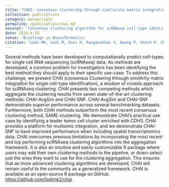 ```yaml
---
title: "CHAI: consensus clustering through similarity matrix integration for cell-type identification "
collection: publications
category: manuscripts
permalink: /publication/chai.md
excerpt: 'Consensus clustering algorithm for scRNAseq cell-type identification'
date: 2024-8-29
venue: 'Briefings in Bioinformatics'
citation: 'Lodi MK, Lodi M, Osei K, Ranganathan V, Hwang P, Ghosh P. CHAI: Consensus Clustering Through Similarity Matrix Integration for Cell-Type Identification. Brief Bioinform. 2024;25(5):bbae411. doi:10.1093/bib/bbae411.'
---
```

Several methods have been developed to computationally predict cell-types for single cell RNA sequencing (scRNAseq) data. As methods are developed, a common problem for investigators has been identifying the best method they should apply to their specific use-case. To address this challenge, we present CHAI (consensus Clustering tHrough similArIty matrix integratIon for single cell-type identification), a wisdom of crowds approach for scRNAseq clustering. CHAI presents two competing methods which aggregate the clustering results from seven state-of-the-art clustering methods: CHAI-AvgSim and CHAI-SNF. CHAI-AvgSim and CHAI-SNF demonstrate superior performance across several benchmarking datasets. Furthermore, both CHAI methods outperform the most recent consensus clustering method, SAME-clustering. We demonstrate CHAI’s practical use case by identifying a leader tumor cell cluster enriched with CDH3. CHAI provides a platform for multiomic integration, and we demonstrate CHAI-SNF to have improved performance when including spatial transcriptomics data. CHAI overcomes previous limitations by incorporating the most recent and top performing scRNAseq clustering algorithms into the aggregation framework. It is also an intuitive and easily customizable R package where users may add their own clustering methods to the pipeline, or down-select just the ones they want to use for the clustering aggregation. This ensures that as more advanced clustering algorithms are developed, CHAI will remain useful to the community as a generalized framework. CHAI is available as an open source R package on GitHub: https://github.com/lodimk2/chai.
